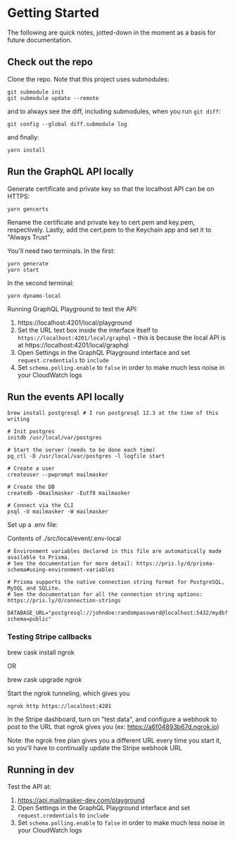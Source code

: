 # Getting Started

The following are quick notes, jotted-down in the moment as a basis for future documentation.

## Check out the repo

Clone the repo. Note that this project uses submodules:

```
git submodule init
git submodule update --remote
```

and to always see the diff, including submodules, when you run `git diff`:

```
git config --global diff.submodule log
```

and finally:

```
yarn install
```

## Run the GraphQL API locally

Generate certificate and private key so that the localhost API can be on HTTPS:

```
yarn gencerts
```

Rename the certificate and private key to cert.pem and key.pem, respectively. Lastly, add the cert.pem to the Keychain app and set it to "Always Trust"

You'll need two terminals. In the first:

```
yarn generate
yarn start
```

In the second terminal:

```
yarn dynamo-local
```

Running GraphQL Playground to test the API:

1. https://localhost:4201/local/playground
2. Set the URL text box inside the interface itself to `https://localhost:4201/local/graphql` – this is because the local API is at https://localhost:4201/local/graphql
3. Open Settings in the GraphQL Playground interface and set `request.credentials` to `include`
4. Set `schema.polling.enable` to `false` in order to make much less noise in your CloudWatch logs

## Run the events API locally

```
brew install postgresql # I run postgresql 12.3 at the time of this writing

# Init postgres
initdb /usr/local/var/postgres

# Start the server (needs to be done each time)
pg_ctl -D /usr/local/var/postgres -l logfile start

# Create a user
createuser --pwprompt mailmasker

# Create the DB
createdb -Omailmasker -Eutf8 mailmasker

# Connect via the CLI
psql -U mailmasker -W mailmasker
```

Set up a .env file:

Contents of ./src/local/event/.env-local

```
# Environment variables declared in this file are automatically made available to Prisma.
# See the documentation for more detail: https://pris.ly/d/prisma-schema#using-environment-variables

# Prisma supports the native connection string format for PostgreSQL, MySQL and SQLite.
# See the documentation for all the connection string options: https://pris.ly/d/connection-strings

DATABASE_URL="postgresql://johndoe:randompassword@localhost:5432/mydb?schema=public"
```

### Testing Stripe callbacks

brew cask install ngrok

OR

brew cask upgrade ngrok

Start the ngrok tunneling, which gives you

```
ngrok http https://localhost:4201
```

In the Stripe dashboard, turn on "test data", and configure a webhook to post to the URL that ngrok gives you (ex: https://a6f04893b67d.ngrok.io)

Note: the ngrok free plan gives you a different URL every time you start it, so you'll have to continually update the Stripe webhook URL

## Running in dev

Test the API at:

1. https://api.mailmasker-dev.com/playground
2. Open Settings in the GraphQL Playground interface and set `request.credentials` to `include`
3. Set `schema.polling.enable` to `false` in order to make much less noise in your CloudWatch logs
